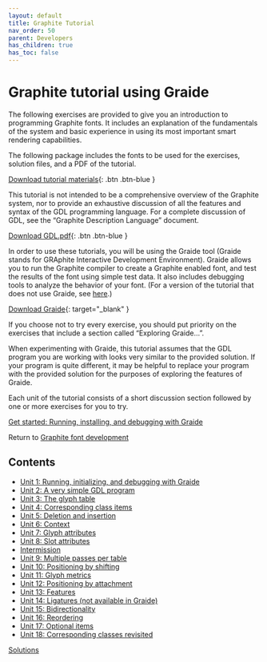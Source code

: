 ```yaml
---
layout: default
title: Graphite Tutorial
nav_order: 50
parent: Developers
has_children: true
has_toc: false
---
```


# Graphite tutorial using Graide

The following exercises are provided to give you an introduction to programming Graphite fonts. It includes an explanation of the fundamentals of the system and basic experience in using its most important smart rendering capabilities.

The following package includes the fonts to be used for the exercises, solution files, and a PDF of the tutorial.

[Download tutorial materials](assets/resources/GraphiteTutorialPkg_v6.zip){: .btn .btn-blue }

This tutorial is not intended to be a comprehensive overview of the Graphite system, nor to provide an exhaustive discussion of all the features and syntax of the GDL programming language. For a complete discussion of GDL, see the “Graphite Description Language” document.

[Download GDL.pdf](GDL.pdf){: .btn .btn-blue }

In order to use these tutorials, you will be using the Graide tool (Graide stands for GRAphite Interactive Development Environment). Graide allows you to run the Graphite compiler to create a Graphite enabled font, and test the results of the font using simple test data. It also includes debugging tools to analyze the behavior of your font. (For a version of the tutorial that does not use Graide, see [here](graphite_tutorial_wo_graide).)

[Download Graide](https://github/silnrsi/graide){: target="_blank" }

If you choose not to try every exercise, you should put priority on the exercises that include a section called “Exploring Graide…”.

When experimenting with Graide, this tutorial assumes that the GDL program you are working with looks very similar to the provided solution. If your program is quite different, it may be helpful to replace your program with the provided solution for the purposes of exploring the features of Graide.

Each unit of the tutorial consists of a short discussion section followed by one or more exercises for you to try.

[Get started: Running, installing, and debugging with Graide](graide_tutorial1)

Return to [Graphite font development](graphite_devFont)

## Contents

* [Unit 1: Running, initializing, and debugging with Graide](tutorial/graide_tutorial1)
* [Unit 2: A very simple GDL program](tutorial/graide_tutorial2)
* [Unit 3: The glyph table](graide_tutorial3)
* [Unit 4: Corresponding class items](graide_tutorial4)
* [Unit 5: Deletion and insertion](graide_tutorial5)
* [Unit 6: Context](graide_tutorial6)
* [Unit 7: Glyph attributes](graide_tutorial7)
* [Unit 8: Slot attributes](graide_tutorial8)
* [Intermission](graide_tutorial8a)
* [Unit 9: Multiple passes per table](graide_tutorial9)
* [Unit 10: Positioning by shifting](graide_tutorial10)
* [Unit 11: Glyph metrics](graide_tutorial11)
* [Unit 12: Positioning by attachment](graide_tutorial12)
* [Unit 13: Features](graide_tutorial13)
* [Unit 14: Ligatures (not available in Graide)](graide_tutorial14)
* [Unit 15: Bidirectionality](graide_tutorial15)
* [Unit 16: Reordering](graide_tutorial16)
* [Unit 17: Optional items](graide_tutorial17)
* [Unit 18: Corresponding classes revisited](graide_tutorial18)

[Solutions](graphite_tut_solutions)